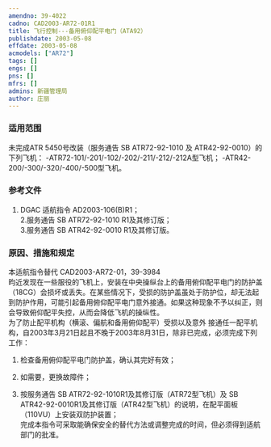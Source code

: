 ```yaml
---
amendno: 39-4022  
cadno: CAD2003-AR72-01R1  
title: 飞行控制---备用俯仰配平电门（ATA92）  
publishdate: 2003-05-08  
effdate: 2003-05-08  
acmodels: ["AR72"]  
tags: []  
engs: []  
pns: []  
mfrs: []  
admins: 新疆管理局  
author: 庄丽  
---
```

  
### 适用范围  
未完成ATR 5450号改装（服务通告 SB ATR72-92-1010 及
ATR42-92-0010）的下列飞机：     -ATR72-101/-201/-102/-202/-211/-212/-212A型飞机；     -ATR42-200/-300/-320/-400/-500型飞机。  
  
<!--more-->  
### 参考文件  
  1. DGAC 适航指令 AD2003-106(B)R1；  
  2.服务通告 SB ATR72-92-1010 R1及其修订版；  
  3.服务通告 SB ATR42-92-0010 R1及其修订版。  
  
### 原因、措施和规定  

  本适航指令替代 CAD2003-AR72-01，39-3984  
昀近发现在一些服役的飞机上，安装在中央操纵台上的备用俯仰配平电门的防护盖（18CG）会损坏或丢失。在某些情况下，受损的防护盖虽处于防护位，却无法起到防护作用，可能引起备用俯仰配平电门意外接通。如果这种现象不予以纠正，则会导致俯仰配平失控，从而会降低飞机的操纵性。  
  为了防止配平机构（横滚、偏航和备用俯仰配平）受损以及意外
接通任一配平机构，自2003年3月21日起且不晚于2003年8月31日，除非已完成，必须完成下列工作：  
1. 检查备用俯仰配平电门防护盖，确认其完好有效；  
2. 如需要，更换故障件；  
  
  3. 按服务通告 SB ATR72-92-1010R1及其修订版（ATR72型飞机）及 SB ATR42-92-0010R1及其修订版（ATR42型飞机）的说明，在配平面板（110VU）上安装双防护装置；  
  完成本指令可采取能确保安全的替代方法或调整完成的时间，但必须得到适航部门的批准。  
